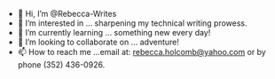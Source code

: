 - 👋 Hi, I’m @Rebecca-Writes
- 👀 I’m interested in ... sharpening my technical writing prowess.
- 🌱 I’m currently learning ... something new every day!
- 💞️ I’m looking to collaborate on ... adventure!
- 📫 How to reach me ...email at: rebecca.holcomb@yahoo.com or by phone (352) 436-0926.

<!---
Rebecca-Writes/Rebecca-Writes is a ✨ special ✨ repository because its `README.md` (this file) appears on your GitHub profile.
You can click the Preview link to take a look at your changes.
--->
